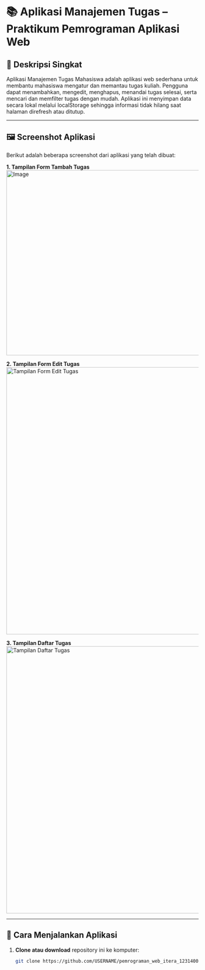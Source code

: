 # 📚 Aplikasi Manajemen Tugas – Praktikum Pemrograman Aplikasi Web

## 📝 Deskripsi Singkat  
Aplikasi Manajemen Tugas Mahasiswa adalah aplikasi web sederhana untuk membantu mahasiswa mengatur dan memantau tugas kuliah. Pengguna dapat menambahkan, mengedit, menghapus, menandai tugas selesai, serta mencari dan memfilter tugas dengan mudah. Aplikasi ini menyimpan data secara lokal melalui localStorage sehingga informasi tidak hilang saat halaman direfresh atau ditutup.

---

## 🖼️ Screenshot Aplikasi  

Berikut adalah beberapa screenshot dari aplikasi yang telah dibuat:

**1. Tampilan Form Tambah Tugas**  
<img width="878" height="485" alt="Image" src="https://github.com/user-attachments/assets/0b96a7d6-3c18-4483-815b-39c6a08e6105" />

**2. Tampilan Form Edit Tugas**  
<img width="700" alt="Tampilan Form Edit Tugas" src="https://github.com/user-attachments/assets/6cea1812-d75b-4e56-abc3-f2794617aaa3" />

**3. Tampilan Daftar Tugas**  
<img width="700" alt="Tampilan Daftar Tugas" src="https://github.com/user-attachments/assets/5b4c61fa-927e-7dbd5b1e4cd0" />

---

## 🚀 Cara Menjalankan Aplikasi  

1. **Clone atau download** repository ini ke komputer:
   ```bash
   git clone https://github.com/USERNAME/pemrograman_web_itera_123140014.git
